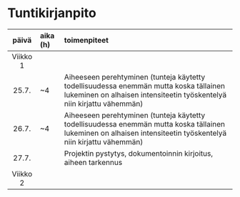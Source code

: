# Tuntikirjanpito

| päivä   | aika (h) | toimenpiteet |
| :----:|:--------| :----------|
| Viikko 1 | 
| 25.7. | ~4       | Aiheeseen perehtyminen (tunteja käytetty todellisuudessa enemmän mutta koska tällainen lukeminen on alhaisen intensiteetin työskentelyä niin kirjattu vähemmän) |
| 26.7. | ~4       | Aiheeseen perehtyminen (tunteja käytetty todellisuudessa enemmän mutta koska tällainen lukeminen on alhaisen intensiteetin työskentelyä niin kirjattu vähemmän) |
| 27.7. |        | Projektin pystytys, dokumentoinnin kirjoitus, aiheen tarkennus |
| Viikko 2 | 
